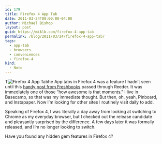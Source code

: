```yaml
---
id: 179
title: Firefox 4 App Tab
date: 2011-03-24T00:00:00-04:00
author: Michael Bishop
layout: post
guid: https://miklb.com/firefox-4-app-tab
permalink: /blog/2011/03/24/firefox-4-app-tab/
tags:
  - app-tab
  - browsers
  - conveniences
  - firefox-4
kind:
  - Note
---
```

<p>T<img src="http://miklb.com/user/images/Firefox4_app_tab.png" class="right" alt="Firefox 4 App Tab" />he App tabs in Firefox 4 was a feature I hadn’t seen until this <a href="http://www.freshbooks.com/blog/2011/03/24/firefox-4-the-app-tab-an-instant-time-saver/">handy post from Freshbooks</a> passed through Reeder.  It was immediately one of those “how awesome is that moments.”  I live in Basecamp, so that was my immediate thought.  But then, oh, yeah, Pinboard, and Instapaper.  Now I’m looking for other sites I routinely visit daily to add.</p>

<p>Speaking of Firefox 4, I was literally a day away from looking at switching to Chrome as my everyday browser, but I checked out the release candidate and pleasantly surprised by the difference.  A few days later it was formally released, and I’m no longer looking to switch.</p>

<p>Have you found any hidden gem features in Firefox 4?</p>